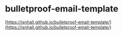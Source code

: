 # bulletproof-email-template

[https://jsnhall.github.io/bulletproof-email-template/](https://jsnhall.github.io/bulletproof-email-template/)
